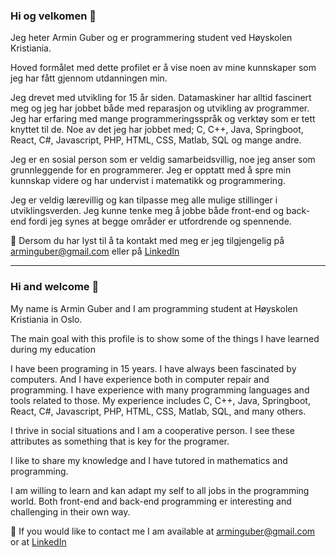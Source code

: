 ### Hi og velkomen 👋

Jeg heter Armin Guber og er programmering student ved Høyskolen Kristiania.

Hoved formålet med dette profilet er å vise noen av mine kunnskaper som jeg har fått gjennom utdanningen min. 

Jeg drevet med utvikling for 15 år siden.
Datamaskiner har alltid fascinert meg og jeg har jobbet både med reparasjon og utvikling av programmer.
Jeg har erfaring med mange programmeringsspråk og verktøy som er tett knyttet til de. Noe av det jeg har jobbet med; C, C++, Java, Springboot, React, C#, Javascript, PHP, HTML, CSS, Matlab, SQL og mange andre.

Jeg er en sosial person som er veldig samarbeidsvillig, noe jeg anser som grunnleggende for en programmerer.
Jeg er opptatt med å spre min kunnskap videre og har undervist i matematikk og programmering.

Jeg er veldig lærevillig og kan tilpasse meg alle mulige stillinger i utviklingsverden. Jeg kunne tenke meg å jobbe både front-end og back-end fordi jeg synes at begge områder er utfordrende og spennende.

💬 Dersom du har lyst til å ta kontakt med meg er jeg tilgjengelig på arminguber@gmail.com eller på [LinkedIn](https://www.linkedin.com/in/armin-guber-52655918a/)


----------------------------------------------------------------------------------------------------------------------------------------------------


###  Hi and welcome 👋

My name is Armin Guber and I am programming student at Høyskolen Kristiania in Oslo.

The main goal with this profile is to show some of the things I have learned during my education

I have been programing in 15 years.
I have always been fascinated by computers. And I have experience both in computer repair and programming.
I have experience with many programming languages and tools related to those. My experience includes C, C++, Java, Springboot, React, C#, Javascript, PHP, HTML, CSS, Matlab, SQL, and many others.

I thrive in social situations and I am a cooperative person. I see these attributes as something that is key for the programer.

I like to share my knowledge and I have tutored in mathematics and programming.

I am willing to learn and kan adapt my self to all jobs in the programming world. Both front-end and back-end programming er interesting and challenging in their own way.

💬 If you would like to contact me I am available at  arminguber@gmail.com or at [LinkedIn](https://www.linkedin.com/in/armin-guber-52655918a/)
<!--
**guberArmin/guberArmin** is a ✨ _special_ ✨ repository because its `README.md` (this file) appears on your GitHub profile.

Here are some ideas to get you started:

- 🔭 I’m currently working on ...
- 🌱 I’m currently learning ...
- 👯 I’m looking to collaborate on ...
- 🤔 I’m looking for help with ...
- 💬 Ask me about ...
- 📫 How to reach me: ...
- 😄 Pronouns: ...
- ⚡ Fun fact: ...
-->
